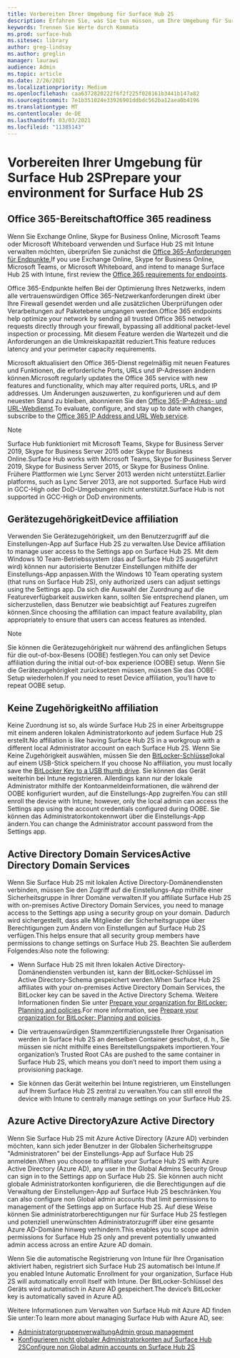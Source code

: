 ```yaml
---
title: Vorbereiten Ihrer Umgebung für Surface Hub 2S
description: Erfahren Sie, was Sie tun müssen, um Ihre Umgebung für Surface Hub 2S vorzubereiten.
keywords: Trennen Sie Werte durch Kommata
ms.prod: surface-hub
ms.sitesec: library
author: greg-lindsay
ms.author: greglin
manager: laurawi
audience: Admin
ms.topic: article
ms.date: 2/26/2021
ms.localizationpriority: Medium
ms.openlocfilehash: caa6372820222f6f2f225f028161b3441b147a82
ms.sourcegitcommit: 7e1b351024e33926901ddbdc562ba12aea0b4196
ms.translationtype: MT
ms.contentlocale: de-DE
ms.lasthandoff: 03/03/2021
ms.locfileid: "11385143"
---
```

# <a name="prepare-your-environment-for-surface-hub-2s"></a><span data-ttu-id="d4f26-104">Vorbereiten Ihrer Umgebung für Surface Hub 2S</span><span class="sxs-lookup"><span data-stu-id="d4f26-104">Prepare your environment for Surface Hub 2S</span></span>

## <a name="office-365-readiness"></a><span data-ttu-id="d4f26-105">Office 365-Bereitschaft</span><span class="sxs-lookup"><span data-stu-id="d4f26-105">Office 365 readiness</span></span>

<span data-ttu-id="d4f26-106">Wenn Sie Exchange Online, Skype for Business Online, Microsoft Teams oder Microsoft Whiteboard verwenden und Surface Hub 2S mit Intune verwalten möchten, überprüfen Sie zunächst die [Office 365-Anforderungen für Endpunkte.](https://docs.microsoft.com/office365/enterprise/office-365-endpoints)</span><span class="sxs-lookup"><span data-stu-id="d4f26-106">If you use Exchange Online, Skype for Business Online, Microsoft Teams, or Microsoft Whiteboard, and intend to manage Surface Hub 2S with Intune, first review the [Office 365 requirements for endpoints](https://docs.microsoft.com/office365/enterprise/office-365-endpoints).</span></span>

<span data-ttu-id="d4f26-107">Office 365-Endpunkte helfen Bei der Optimierung Ihres Netzwerks, indem alle vertrauenswürdigen Office 365-Netzwerkanforderungen direkt über Ihre Firewall gesendet werden und alle zusätzlichen Überprüfungen oder Verarbeitungen auf Paketebene umgangen werden.</span><span class="sxs-lookup"><span data-stu-id="d4f26-107">Office 365 endpoints help optimize your network by sending all trusted Office 365 network requests directly through your firewall, bypassing all additional packet-level inspection or processing.</span></span> <span data-ttu-id="d4f26-108">Mit diesem Feature werden die Wartezeit und die Anforderungen an die Umkreiskapazität reduziert.</span><span class="sxs-lookup"><span data-stu-id="d4f26-108">This feature reduces latency and your perimeter capacity requirements.</span></span>

<span data-ttu-id="d4f26-109">Microsoft aktualisiert den Office 365-Dienst regelmäßig mit neuen Features und Funktionen, die erforderliche Ports, URLs und IP-Adressen ändern können.</span><span class="sxs-lookup"><span data-stu-id="d4f26-109">Microsoft regularly updates the Office 365 service with new features and functionality, which may alter required ports, URLs, and IP addresses.</span></span> <span data-ttu-id="d4f26-110">Um Änderungen auszuwerten, zu konfigurieren und auf dem neuesten Stand zu bleiben, abonnieren Sie den [Office 365-IP-Adress- und URL-Webdienst](https://docs.microsoft.com/office365/enterprise/office-365-ip-web-service).</span><span class="sxs-lookup"><span data-stu-id="d4f26-110">To evaluate, configure, and stay up to date with changes, subscribe to the [Office 365 IP Address and URL Web service](https://docs.microsoft.com/office365/enterprise/office-365-ip-web-service).</span></span>

> [!NOTE]
> <span data-ttu-id="d4f26-111">Surface Hub funktioniert mit Microsoft Teams, Skype for Business Server 2019, Skype for Business Server 2015 oder Skype for Business Online.</span><span class="sxs-lookup"><span data-stu-id="d4f26-111">Surface Hub works with Microsoft Teams, Skype for Business Server 2019, Skype for Business Server 2015, or Skype for Business Online.</span></span>
<span data-ttu-id="d4f26-112">Frühere Plattformen wie Lync Server 2013 werden nicht unterstützt.</span><span class="sxs-lookup"><span data-stu-id="d4f26-112">Earlier platforms, such as Lync Server 2013, are not supported.</span></span> <span data-ttu-id="d4f26-113">Surface Hub wird in GCC-High oder DoD-Umgebungen nicht unterstützt.</span><span class="sxs-lookup"><span data-stu-id="d4f26-113">Surface Hub is not supported in GCC-High or DoD environments.</span></span>


## <a name="device-affiliation"></a><span data-ttu-id="d4f26-114">Gerätezugehörigkeit</span><span class="sxs-lookup"><span data-stu-id="d4f26-114">Device affiliation</span></span>

<span data-ttu-id="d4f26-115">Verwenden Sie Gerätezugehörigkeit, um den Benutzerzugriff auf die Einstellungen-App auf Surface Hub 2S zu verwalten.</span><span class="sxs-lookup"><span data-stu-id="d4f26-115">Use Device affiliation to manage user access to the Settings app on Surface Hub 2S.</span></span>
<span data-ttu-id="d4f26-116">Mit dem Windows 10 Team-Betriebssystem (das auf Surface Hub 2S ausgeführt wird) können nur autorisierte Benutzer Einstellungen mithilfe der Einstellungs-App anpassen.</span><span class="sxs-lookup"><span data-stu-id="d4f26-116">With the Windows 10 Team operating system (that runs on Surface Hub 2S),  only authorized users can adjust settings using the Settings app.</span></span> <span data-ttu-id="d4f26-117">Da sich die Auswahl der Zuordnung auf die Featureverfügbarkeit auswirken kann, sollten Sie entsprechend planen, um sicherzustellen, dass Benutzer wie beabsichtigt auf Features zugreifen können.</span><span class="sxs-lookup"><span data-stu-id="d4f26-117">Since choosing the affiliation can impact feature availability, plan appropriately to ensure that users can access features as intended.</span></span>

> [!NOTE]
> <span data-ttu-id="d4f26-118">Sie können die Gerätezugehörigkeit nur während des anfänglichen Setups für die out-of-box-Besens (OOBE) festlegen.</span><span class="sxs-lookup"><span data-stu-id="d4f26-118">You can only set Device affiliation during the initial out-of-box experience (OOBE) setup.</span></span> <span data-ttu-id="d4f26-119">Wenn Sie die Gerätezugehörigkeit zurücksetzen müssen, müssen Sie das OOBE-Setup wiederholen.</span><span class="sxs-lookup"><span data-stu-id="d4f26-119">If you need to reset Device affiliation, you’ll have to repeat OOBE setup.</span></span>

## <a name="no-affiliation"></a><span data-ttu-id="d4f26-120">Keine Zugehörigkeit</span><span class="sxs-lookup"><span data-stu-id="d4f26-120">No affiliation</span></span>

<span data-ttu-id="d4f26-121">Keine Zuordnung ist so, als würde Surface Hub 2S in einer Arbeitsgruppe mit einem anderen lokalen Administratorkonto auf jedem Surface Hub 2S erstellt.</span><span class="sxs-lookup"><span data-stu-id="d4f26-121">No affiliation is like having Surface Hub 2S in a workgroup with a different local Administrator account on each Surface Hub 2S.</span></span> <span data-ttu-id="d4f26-122">Wenn Sie Keine Zugehörigkeit auswählen, müssen Sie den [BitLocker-Schlüssel](https://docs.microsoft.com/windows/security/information-protection/bitlocker/bitlocker-key-management-faq)lokal auf einem USB-Stick speichern.</span><span class="sxs-lookup"><span data-stu-id="d4f26-122">If you choose No affiliation, you must locally save the [BitLocker Key to a USB thumb drive](https://docs.microsoft.com/windows/security/information-protection/bitlocker/bitlocker-key-management-faq).</span></span> <span data-ttu-id="d4f26-123">Sie können das Gerät weiterhin bei Intune registrieren. Allerdings kann nur der lokale Administrator mithilfe der Kontoanmeldeinformationen, die während der OOBE konfiguriert wurden, auf die Einstellungs-App zugreifen.</span><span class="sxs-lookup"><span data-stu-id="d4f26-123">You can still enroll the device with Intune; however, only the local admin can access the Settings app using the account credentials configured during OOBE.</span></span> <span data-ttu-id="d4f26-124">Sie können das Administratorkontokennwort über die Einstellungs-App ändern.</span><span class="sxs-lookup"><span data-stu-id="d4f26-124">You can change the Administrator account password from the Settings app.</span></span>

## <a name="active-directory-domain-services"></a><span data-ttu-id="d4f26-125">Active Directory Domain Services</span><span class="sxs-lookup"><span data-stu-id="d4f26-125">Active Directory Domain Services</span></span>

<span data-ttu-id="d4f26-126">Wenn Sie Surface Hub 2S mit lokalen Active Directory-Domänendiensten verbinden, müssen Sie den Zugriff auf die Einstellungs-App mithilfe einer Sicherheitsgruppe in Ihrer Domäne verwalten.</span><span class="sxs-lookup"><span data-stu-id="d4f26-126">If you affiliate Surface Hub 2S with on-premises Active Directory Domain Services, you need to manage access to the Settings app using a security group on your domain.</span></span> <span data-ttu-id="d4f26-127">Dadurch wird sichergestellt, dass alle Mitglieder der Sicherheitsgruppe über Berechtigungen zum Ändern von Einstellungen auf Surface Hub 2S verfügen.</span><span class="sxs-lookup"><span data-stu-id="d4f26-127">This helps ensure that all security group members have permissions to change settings on Surface Hub 2S.</span></span> <span data-ttu-id="d4f26-128">Beachten Sie außerdem Folgendes:</span><span class="sxs-lookup"><span data-stu-id="d4f26-128">Also note the following:</span></span>

- <span data-ttu-id="d4f26-129">Wenn Surface Hub 2S mit Ihren lokalen Active Directory-Domänendiensten verbunden ist, kann der BitLocker-Schlüssel im Active Directory-Schema gespeichert werden.</span><span class="sxs-lookup"><span data-stu-id="d4f26-129">When Surface Hub 2S affiliates with your on-premises Active Directory Domain Services, the BitLocker key can be saved in the Active Directory Schema.</span></span> <span data-ttu-id="d4f26-130">Weitere Informationen finden Sie unter [Prepare your organization for BitLocker: Planning and policies](https://docs.microsoft.com/windows/security/information-protection/bitlocker/prepare-your-organization-for-bitlocker-planning-and-policies).</span><span class="sxs-lookup"><span data-stu-id="d4f26-130">For more information, see [Prepare your organization for BitLocker: Planning and policies](https://docs.microsoft.com/windows/security/information-protection/bitlocker/prepare-your-organization-for-bitlocker-planning-and-policies).</span></span>

- <span data-ttu-id="d4f26-131">Die vertrauenswürdigen Stammzertifizierungsstelle Ihrer Organisation werden in Surface Hub 2S an denselben Container geschubst, d. h., Sie müssen sie nicht mithilfe eines Bereitstellungspakets importieren.</span><span class="sxs-lookup"><span data-stu-id="d4f26-131">Your organization’s Trusted Root CAs are pushed to the same container in Surface Hub 2S, which means you don’t need to import them using a provisioning package.</span></span>

- <span data-ttu-id="d4f26-132">Sie können das Gerät weiterhin bei Intune registrieren, um Einstellungen auf Ihrem Surface Hub 2S zentral zu verwalten.</span><span class="sxs-lookup"><span data-stu-id="d4f26-132">You can still enroll the device with Intune to centrally manage settings on your Surface Hub 2S.</span></span>

## <a name="azure-active-directory"></a><span data-ttu-id="d4f26-133">Azure Active Directory</span><span class="sxs-lookup"><span data-stu-id="d4f26-133">Azure Active Directory</span></span>

<span data-ttu-id="d4f26-134">Wenn Sie Surface Hub 2S mit Azure Active Directory (Azure AD) verbinden möchten, kann sich jeder Benutzer in der Globalen Sicherheitsgruppe "Administratoren" bei der Einstellungs-App auf Surface Hub 2S anmelden.</span><span class="sxs-lookup"><span data-stu-id="d4f26-134">When you choose to affiliate your Surface Hub 2S with Azure Active Directory (Azure AD), any user in the Global Admins Security Group can sign in to the Settings app on Surface Hub 2S.</span></span> <span data-ttu-id="d4f26-135">Sie können auch nicht globale Administratorkonten konfigurieren, die die Berechtigungen auf die Verwaltung der Einstellungen-App auf Surface Hub 2S beschränken.</span><span class="sxs-lookup"><span data-stu-id="d4f26-135">You can also configure non Global admin accounts that limit permissions to management of the Settings app on Surface Hub 2S.</span></span> <span data-ttu-id="d4f26-136">Auf diese Weise können Sie administratorberechtigungen nur für Surface Hub 2S festlegen und potenziell unerwünschten Administratorzugriff über eine gesamte Azure AD-Domäne hinweg verhindern.</span><span class="sxs-lookup"><span data-stu-id="d4f26-136">This enables you to scope admin permissions for Surface Hub 2S only and prevent potentially unwanted admin access across an entire Azure AD domain.</span></span> 

<span data-ttu-id="d4f26-137">Wenn Sie die automatische Registrierung von Intune für Ihre Organisation aktiviert haben, registriert sich Surface Hub 2S automatisch bei Intune.</span><span class="sxs-lookup"><span data-stu-id="d4f26-137">If you enabled Intune Automatic Enrollment for your organization, Surface Hub 2S will automatically enroll itself with Intune.</span></span> <span data-ttu-id="d4f26-138">Der BitLocker-Schlüssel des Geräts wird automatisch in Azure AD gespeichert.</span><span class="sxs-lookup"><span data-stu-id="d4f26-138">The device’s BitLocker key is automatically saved in Azure AD.</span></span> 

<span data-ttu-id="d4f26-139">Weitere Informationen zum Verwalten von Surface Hub mit Azure AD finden Sie unter:</span><span class="sxs-lookup"><span data-stu-id="d4f26-139">To learn more about managing Surface Hub with Azure AD, see:</span></span> 

 - [<span data-ttu-id="d4f26-140">Administratorgruppenverwaltung</span><span class="sxs-lookup"><span data-stu-id="d4f26-140">Admin group management</span></span>](admin-group-management-for-surface-hub.md)
 - [<span data-ttu-id="d4f26-141">Konfigurieren nicht globaler Administratorkonten auf Surface Hub 2S</span><span class="sxs-lookup"><span data-stu-id="d4f26-141">Configure non Global admin accounts on Surface Hub 2S</span></span>](surface-hub-2s-nonglobal-admin.md)

